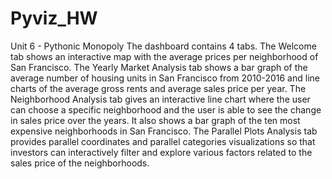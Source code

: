 # Pyviz_HW
Unit 6 - Pythonic Monopoly
The dashboard contains 4 tabs. 
The Welcome tab shows an interactive map with the average prices per neighborhood of San Francisco.
The Yearly Market Analysis tab shows a bar graph of the average number of housing units in San Francisco from 2010-2016 and line charts of the average gross rents and average sales price per year.
The Neighborhood Analysis tab gives an interactive line chart where the user can choose a specific neighborhood and the user is able to see the change in sales price over the years. It also shows a bar graph of the ten most expensive neighborhoods in San Francisco.
The Parallel Plots Analysis tab provides parallel coordinates and parallel categories visualizations so that investors can interactively filter and explore various factors related to the sales price of the neighborhoods.
